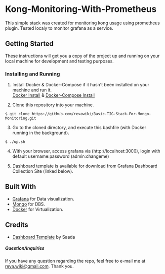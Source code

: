 # Kong-Monitoring-With-Prometheus

This simple stack was created for monitoring kong usage using prometheus plugin. Tested localy to monitor grafana as a service. 

## Getting Started

These instructions will get you a copy of the project up and running on your local machine for development and testing purposes. 

### Installing and Running

1. Install Docker & Docker-Compose if it hasn't been installed on your machine and run it.\
[Docker Install](https://docs.docker.com/get-docker/) & [Docker-Compose Install](https://docs.docker.com/compose/install/)

2. Clone this repository into your machine.
```
$ git clone https://github.com/revawiki/Basic-TIG-Stack-For-Mongo-Monitoring.git
```

3. Go to the cloned directory, and execute this bashfile (with Docker running in the background).
```
$ ./up.sh
```

4. With your browser, access grafana via (http://localhost:3000), login with default username:password (admin:changeme)

5. Dashboard template is available for download from Grafana Dashboard Collection Site (linked below).


## Built With

* [Grafana](http://www.grafana.com) for Data visualization.
* [Mongo](https://www.mongodb.com/) for DBS.
* [Docker](https://www.docker.com) for Virtualization.

## Credits

* [Dashboard Template](https://grafana.com/grafana/dashboards/2583) by Saada

##### Question/Inquiries
If you have any question regarding the repo, feel free to e-mail me at reva.wiki@gmail.com. Thank you.
